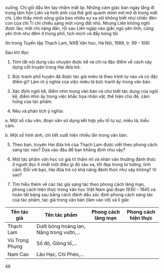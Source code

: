 xuống. Chị gối đầu lên tay nhắm mắt lại. Những cảm giác ban ngày lắng đi trong tâm hồn Liên và hình ảnh của thế giới quanh mình mờ mờ đi trong mắt chị. Liên thấy mình sống giữa bao nhiêu sự xa xôi không biết như chiếc đèn con của chị Tí chỉ chiếu sáng một vùng đất nhỏ. Nhưng Liên không nghĩ được lâu; mắt chị nặng dần, rồi sau Liên ngập vào giấc ngủ yên tĩnh, cũng yên tĩnh như đêm ở trong phố, tịch mịch và đầy bóng tối.

(In trong Tuyển tập Thạch Lam, NXB Văn học, Hà Nội, 1988, tr. 99 - 106)

Sau khi đọc

1. Tóm tắt nội dung câu chuyện được kể và chỉ ra đặc điểm về cách xây dựng cốt truyện trong Hai đứa trẻ.

2. Bức tranh phố huyện đã được tác giả miêu tả theo trình tự nào và có đặc điểm gì? Làm rõ ý nghĩa của việc miêu tả bức tranh ấy trong văn bản.

3. Xác định ngôi kể, điểm nhìn trong văn bản và cho biết tác dụng của ngôi kể, điểm nhìn ấy trong việc khắc họa nhân vật, thể hiện chủ đề, cảm hứng của tác phẩm.

4. Nêu và phân tích ý nghĩa:

a. Một số câu văn, đoạn văn sử dụng kết hợp yếu tố tự sự, miêu tả, biểu cảm.

b. Một số hình ảnh, chi tiết xuất hiện nhiều lần trong văn bản.

5. Theo bạn, truyện Hai đứa trẻ của Thạch Lam được viết theo phong cách sáng tác nào? Dựa vào đâu để bạn khẳng định như vậy?

6. Một tác phẩm văn học có giá trị thẩm mĩ và nhân văn thường đánh thức ở người đọc ít nhất một điều gì đó sâu xa, tốt đẹp trong tư tưởng, tình cảm. Đối với bạn, Hai đứa trẻ có khả năng đánh thức như vậy không? Vì sao?

7. Tìm hiểu thêm về các tác giả sáng tác theo phong cách lãng mạn, phong cách hiện thực trong văn học Việt Nam giai đoạn 1930 - 1945 và hoàn tất bảng sau bằng cách đánh dấu xác định phong cách sáng tác của tác phẩm, tác giả trong văn bản (làm vào vở) và lí giải:

Tên tác giả | Tên tác phẩm | Phong cách lãng mạn | Phong cách hiện thực
--- | --- | --- | ---
Thạch Lam | Dưới bóng hoàng lan, Nắng trong vườn,... | |
Vũ Trọng Phụng | Số đỏ, Giông tố,... | |
Nam Cao | Lão Hạc, Chí Phèo,... | |

46
